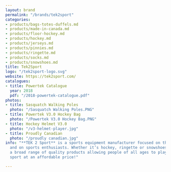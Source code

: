 ```yaml
---
layout: brand
permalink: "/brands/tek2sport"
categories:
- products/bags-totes-duffels.md
- products/made-in-canada.md
- products/floor-hockey.md
- products/hockey.md
- products/jerseys.md
- products/pinnies.md
- products/ringette.md
- products/socks.md
- products/snowshoes.md
title: Tek2Sport
logo: "/tek2sport-logo.svg"
website: https://tek2sport.com/
catalogues:
- title: Powertek Catalogue
  year: 2018
  pdf: "/2018-powertek-catalogue.pdf"
photos:
- title: Sasquatch Walking Poles
  photo: "/Sasquatch Walking Poles.PNG"
- title: Powertek V3.0 Hockey Bag
  photo: "/Powertek V3.0 Hockey Bag.PNG"
- title: Hockey Helmet V3.0
  photo: "/v3-helmet-player.jpg"
- title: Proudly Canadian
  photo: "/proudly canadian.jpg"
info: "**TEK 2 Sport** is a sports equipment manufacturer focused on the future….
  and on sports enthusiasts. Whether it’s hockey, ringette or snowshoes, they offer
  a broad range of quality products allowing people of all ages to play their favourite
  sport at an affordable price!"

---
```

